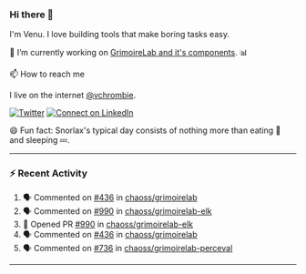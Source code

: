 ### Hi there 👋

I'm Venu. I love building tools that make boring tasks easy.

🔭 I’m currently working on [GrimoireLab and it's components](https://chaoss.github.io/grimoirelab). 📊

📫 How to reach me

I live on the internet [@vchrombie](https://www.google.co.in/search?q=vchrombie).

[![Twitter](https://img.shields.io/badge/--twitter?label=Twitter&logo=Twitter&style=social)](https://twitter.com/vchrombie) [![Connect on LinkedIn](https://img.shields.io/badge/--linkedin?label=LinkedIn&logo=LinkedIn&style=social)](https://www.linkedin.com/in/tvvr)

😄 Fun fact: Snorlax's typical day consists of nothing more than eating :doughnut: and sleeping :zzz:.

---

### :zap: Recent Activity

<!--START_SECTION:activity-->
1. 🗣 Commented on [#436](https://github.com/chaoss/grimoirelab/issues/436) in [chaoss/grimoirelab](https://github.com/chaoss/grimoirelab)
2. 🗣 Commented on [#990](https://github.com/chaoss/grimoirelab-elk/issues/990) in [chaoss/grimoirelab-elk](https://github.com/chaoss/grimoirelab-elk)
3. 💪 Opened PR [#990](https://github.com/chaoss/grimoirelab-elk/pull/990) in [chaoss/grimoirelab-elk](https://github.com/chaoss/grimoirelab-elk)
4. 🗣 Commented on [#436](https://github.com/chaoss/grimoirelab/issues/436) in [chaoss/grimoirelab](https://github.com/chaoss/grimoirelab)
5. 🗣 Commented on [#736](https://github.com/chaoss/grimoirelab-perceval/issues/736) in [chaoss/grimoirelab-perceval](https://github.com/chaoss/grimoirelab-perceval)
<!--END_SECTION:activity-->

---

<!--
**vchrombie/vchrombie** is a ✨ _special_ ✨ repository because its `README.md` (this file) appears on your GitHub profile.

Here are some ideas to get you started:

- 🔭 I’m currently working on ...
- 🌱 I’m currently learning ...
- 👯 I’m looking to collaborate on ...
- 🤔 I’m looking for help with ...
- 💬 Ask me about ...
- 📫 How to reach me: ...
- 😄 Pronouns: ...
- ⚡ Fun fact: ...
-->
